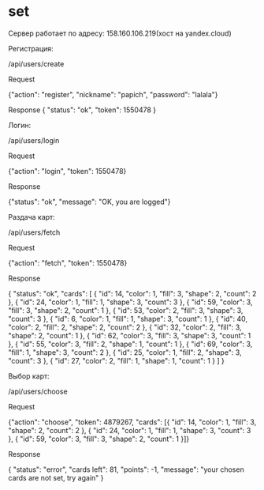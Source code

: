 # set

Сервер работает по адресy: 158.160.106.219(хост на yandex.cloud)

Регистрация:

/api/users/create

Request

{"action": "register", "nickname": "papich", "password": "lalala"}

Response
{
  "status": "ok",
  "token": 1550478
}

Логин:

/api/users/login

Request

{"action": "login", "token": 1550478}

Response

{"status": "ok", "message": "OK, you are logged"}


Раздача карт:

/api/users/fetch

Request

{"action": "fetch", "token": 1550478}

Response

{
  "status": "ok",
  "cards": [
    {
      "id": 14,
      "color": 1,
      "fill": 3,
      "shape": 2,
      "count": 2
    },
    {
      "id": 24,
      "color": 1,
      "fill": 1,
      "shape": 3,
      "count": 3
    },
    {
      "id": 59,
      "color": 3,
      "fill": 3,
      "shape": 2,
      "count": 1
    },
    {
      "id": 53,
      "color": 2,
      "fill": 3,
      "shape": 3,
      "count": 3
    },
    {
      "id": 6,
      "color": 1,
      "fill": 1,
      "shape": 3,
      "count": 1
    },
    {
      "id": 40,
      "color": 2,
      "fill": 2,
      "shape": 2,
      "count": 2
    },
    {
      "id": 32,
      "color": 2,
      "fill": 3,
      "shape": 2,
      "count": 1
    },
    {
      "id": 62,
      "color": 3,
      "fill": 3,
      "shape": 3,
      "count": 1
    },
    {
      "id": 55,
      "color": 3,
      "fill": 2,
      "shape": 1,
      "count": 1
    },
    {
      "id": 69,
      "color": 3,
      "fill": 1,
      "shape": 3,
      "count": 2
    },
    {
      "id": 25,
      "color": 1,
      "fill": 2,
      "shape": 3,
      "count": 3
    },
    {
      "id": 27,
      "color": 2,
      "fill": 1,
      "shape": 1,
      "count": 1
    }
  ]
}

Выбор карт:

/api/users/choose

Request

{"action": "choose", "token": 4879267, "cards": [{
      "id": 14,
      "color": 1,
      "fill": 3,
      "shape": 2,
      "count": 2
    },
    {
      "id": 24,
      "color": 1,
      "fill": 1,
      "shape": 3,
      "count": 3
    },
    {
      "id": 59,
      "color": 3,
      "fill": 3,
      "shape": 2,
      "count": 1
    }]}
    
Response

{
  "status": "error",
  "cards left": 81,
  "points": -1,
  "message": "your chosen cards are not set, try again"
}

